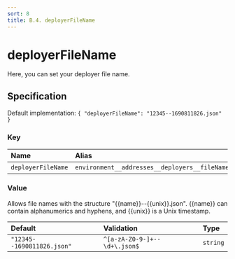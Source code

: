 ```yaml
---
sort: 8
title: B.4. deployerFileName
---
```


# deployerFileName

Here, you can set your deployer file name.


## Specification

Default implementation: ```{ "deployerFileName": "12345--1690811826.json" }```

### Key

| **Name** | **Alias** | **Methods** | **Category** |  
|:--|:--|:--|:--|
| ```deployerFileName``` | ```environment__addresses__deployers__fileName``` | [deployContract](../methods//deployContract.html#options) | [Account](../options/#account) |

### Value

Allows file names with the structure "{{name}}--{{unix}}.json". {{name}} can contain alphanumerics and hyphens, and {{unix}} is a Unix timestamp.

| **Default** | **Validation** | **Type** |
|:--|:--|:--|
| ```"12345--1690811826.json"``` | ```^[a-zA-Z0-9-]+--\d+\.json$``` | ```string``` |

